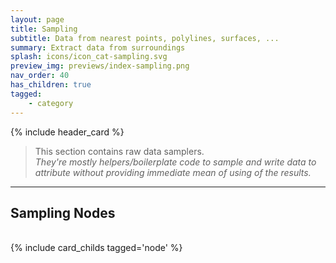 ```yaml
---
layout: page
title: Sampling
subtitle: Data from nearest points, polylines, surfaces, ...
summary: Extract data from surroundings
splash: icons/icon_cat-sampling.svg
preview_img: previews/index-sampling.png
nav_order: 40
has_children: true
tagged:
    - category
---
```


{% include header_card %}

> This section contains raw data samplers.  
> *They're mostly helpers/boilerplate code to sample and write data to attribute without providing immediate mean of using of the results.*

---
## Sampling Nodes
<br>
{% include card_childs tagged='node' %}